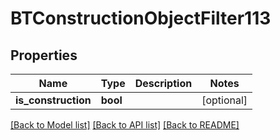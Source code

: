 # BTConstructionObjectFilter113

## Properties
Name | Type | Description | Notes
------------ | ------------- | ------------- | -------------
**is_construction** | **bool** |  | [optional] 

[[Back to Model list]](../README.md#documentation-for-models) [[Back to API list]](../README.md#documentation-for-api-endpoints) [[Back to README]](../README.md)


